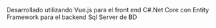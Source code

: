Desarrollado utilizando Vue.js para el front end
C#.Net Core con Entity Framework para el backend
Sql Server de BD

